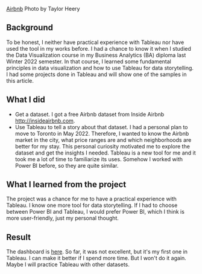 

[Airbnb](https://unsplash.com/photos/8DlbPCxfGHA)
Photo by Taylor Heery

## Background  

To be honest, I neither have practical experience with Tableau nor have used the tool in my works before. I had a chance to know it when I studied the Data Visualization course in my Business Analytics (BA) diploma last Winter 2022 semester. In that course, I learned some fundamental principles in data visualization and how to use Tableau for data storytelling. I had some projects done in Tableau and will show one of the samples in this article.  

## What I did  

- Get a dataset. I got a free Airbnb dataset from Inside Airbnb http://insideairbnb.com.  
- Use Tableau to tell a story about that dataset. I had a personal plan to move to Toronto in May 2022. Therefore, I wanted to know the Airbnb market in the city, what price ranges are and which neighborhoods are better for my stay. This personal curiosity motivated me to explore the dataset and get the insights I needed. Tableau is a new tool for me and it took me a lot of time to familiarize its uses. Somehow I worked with Power BI before, so they are quite similar.  

## What I learned from the project  

The project was a chance for me to have a practical experience with Tableau. I know one more tool for data storytelling. If I had to choose between Power BI and Tableau, I would prefer Power BI, which I think is more user-friendly, just my personal thought.

## Result  

The dashboard is [here](https://public.tableau.com/app/profile/linh.tran3604/viz/AirbnbListinginToronto/storytoshare). So far, it was not excellent, but it's my first one in Tableau. I can make it better if I spend more time. But I won't do it again. Maybe I will practice Tableau with other datasets.

